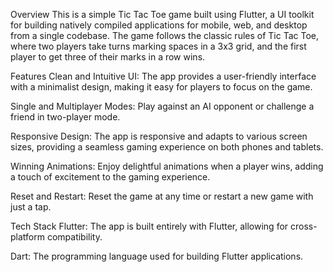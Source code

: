 Overview
This is a simple Tic Tac Toe game built using Flutter, a UI toolkit for building natively compiled applications for mobile, web, and desktop from a single codebase. The game follows the classic rules of Tic Tac Toe, where two players take turns marking spaces in a 3x3 grid, and the first player to get three of their marks in a row wins.

Features
Clean and Intuitive UI: The app provides a user-friendly interface with a minimalist design, making it easy for players to focus on the game.

Single and Multiplayer Modes: Play against an AI opponent or challenge a friend in two-player mode.

Responsive Design: The app is responsive and adapts to various screen sizes, providing a seamless gaming experience on both phones and tablets.

Winning Animations: Enjoy delightful animations when a player wins, adding a touch of excitement to the gaming experience.

Reset and Restart: Reset the game at any time or restart a new game with just a tap.

Tech Stack
Flutter: The app is built entirely with Flutter, allowing for cross-platform compatibility.

Dart: The programming language used for building Flutter applications.
